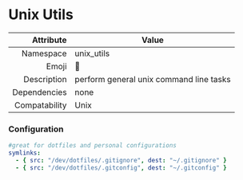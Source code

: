 # Unix Utils

| Attribute     | Value                                     |
|--------------:|-------------------------------------------|
| Namespace     | unix_utils                                |
| Emoji         | 🔗                                        |
| Description   | perform general unix command line tasks   |
| Dependencies  | none                                      |
| Compatability | Unix                                      |

### Configuration
```yml
#great for dotfiles and personal configurations
symlinks:
  - { src: "/dev/dotfiles/.gitignore", dest: "~/.gitignore" }
  - { src: "/dev/dotfiles/.gitconfig", dest: "~/.gitconfig" }

```

